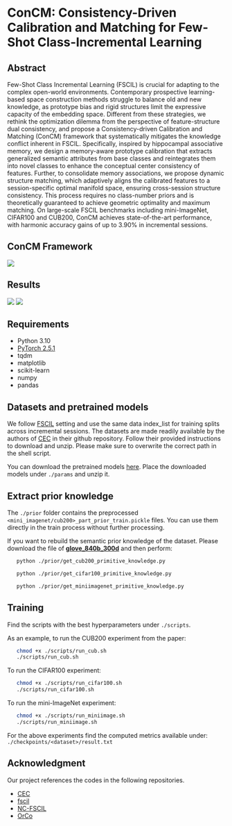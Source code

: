 # ConCM: Consistency-Driven Calibration and Matching for Few-Shot Class-Incremental Learning

## Abstract
Few-Shot Class Incremental Learning (FSCIL) is crucial for adapting to the complex open-world environments. Contemporary prospective learning-based space construction methods struggle to balance old and new knowledge, as prototype bias and rigid structures limit the expressive capacity of the embedding space. Different from these strategies, we rethink the optimization dilemma from the perspective of feature-structure dual consistency, and propose a Consistency-driven Calibration and Matching (ConCM) framework that systematically mitigates the knowledge conflict inherent in FSCIL. Specifically, inspired by hippocampal associative memory, we design a memory-aware prototype calibration that extracts generalized semantic attributes from base classes and reintegrates them into novel classes to enhance the conceptual center consistency of features. Further, to consolidate memory associations, we propose dynamic structure matching, which adaptively aligns the calibrated features to a session-specific optimal manifold space, ensuring cross-session structure consistency. This process requires no class-number priors and is theoretically guaranteed to achieve geometric optimality and maximum matching. On large-scale FSCIL benchmarks including mini-ImageNet, CIFAR100 and CUB200, ConCM achieves state-of-the-art performance, with harmonic accuracy gains of up to 3.90% in incremental sessions.

## ConCM Framework

<img src='https://anonymous.4open.science/r/ConCM-7385/figures/framework.png'>

## Results

<img src='https://anonymous.4open.science/r/ConCM-7385/figures/visualization.png'>
<img src='https://anonymous.4open.science/r/ConCM-7385/figures/sota.png'>

## Requirements
- Python 3.10
- [PyTorch 2.5.1](https://pytorch.org)
- tqdm
- matplotlib
- scikit-learn
- numpy
- pandas


## Datasets and pretrained models
We follow [FSCIL](https://github.com/xyutao/fscil) setting and use the same data index_list for training splits across incremental sessions. The datasets are made readily available by the authors of [CEC](https://github.com/icoz69/CEC-CVPR2021?tab=readme-ov-file#datasets-and-pretrained-models) in their github repository. Follow their provided instructions to download and unzip. Please make sure to overwrite the correct path in the shell script.


You can download the pretrained models [here](https://send.now/7k5tj7bsfjkk). Place the downloaded models under `./params` and unzip it. 



## Extract prior knowledge
The `./prior` folder contains the preprocessed `<mini_imagenet/cub200>_part_prior_train.pickle` files. You can use them directly in the train process without further processing.

 If you want to rebuild the semantic prior knowledge of the dataset. Please download the file of [**glove_840b_300d**](https://nlp.stanford.edu/data/glove.840B.300d.zip) and then perform:
 ```bash
    python ./prior/get_cub200_primitive_knowledge.py
```

```bash
   python ./prior/get_cifar100_primitive_knowledge.py
```

```bash
   python ./prior/get_miniimagenet_primitive_knowledge.py
```


## Training
Find the scripts with the best hyperparameters under `./scripts`. 

As an example, to run the CUB200 experiment from the paper:

 ```bash
    chmod +x ./scripts/run_cub.sh
    ./scripts/run_cub.sh
```
To run the CIFAR100 experiment:

 ```bash
    chmod +x ./scripts/run_cifar100.sh
    ./scripts/run_cifar100.sh
```

To run the mini-ImageNet experiment:

 ```bash
    chmod +x ./scripts/run_miniimage.sh
    ./scripts/run_miniimage.sh
```

For the above experiments find the computed metrics available under: `./checkpoints/<dataset>/result.txt`


## Acknowledgment
Our project references the codes in the following repositories.

- [CEC](https://github.com/icoz69/CEC-CVPR2021)
- [fscil](https://github.com/xyutao/fscil)
- [NC-FSCIL](https://github.com/NeuralCollapseApplications/FSCIL)
- [OrCo](https://github.com/noorahmedds/OrCo)






